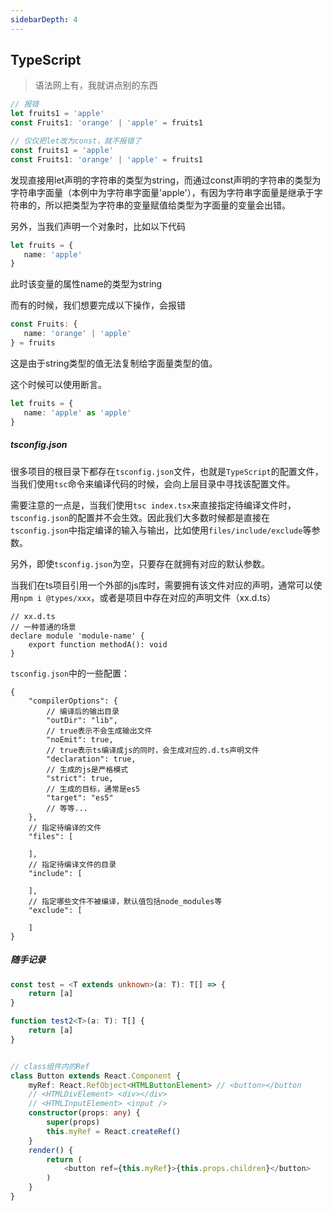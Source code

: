 ```yaml
---
sidebarDepth: 4
---
```


## TypeScript

> 语法网上有，我就讲点别的东西

``` typescript
// 报错
let fruits1 = 'apple'
const Fruits1: 'orange' | 'apple' = fruits1

// 仅仅把let改为const，就不报错了
const fruits1 = 'apple'
const Fruits1: 'orange' | 'apple' = fruits1
```

发现直接用let声明的字符串的类型为string，而通过const声明的字符串的类型为字符串字面量（本例中为字符串字面量'apple'），有因为字符串字面量是继承于字符串的，所以把类型为字符串的变量赋值给类型为字面量的变量会出错。

另外，当我们声明一个对象时，比如以下代码

``` typescript
let fruits = {
   name: 'apple'
}
```

此时该变量的属性name的类型为string

而有的时候，我们想要完成以下操作，会报错

``` typescript
const Fruits: {
   name: 'orange' | 'apple'
} = fruits
```

这是由于string类型的值无法复制给字面量类型的值。

这个时候可以使用断言。

``` typescript
let fruits = {
   name: 'apple' as 'apple'
}
```



##### tsconfig.json

很多项目的根目录下都存在`tsconfig.json`文件，也就是`TypeScript`的配置文件，当我们使用`tsc`命令来编译代码的时候，会向上层目录中寻找该配置文件。

需要注意的一点是，当我们使用`tsc index.tsx`来直接指定待编译文件时，`tsconfig.json`的配置并不会生效。因此我们大多数时候都是直接在`tsconfig.json`中指定编译的输入与输出，比如使用`files/include/exclude`等参数。

另外，即使`tsconfig.json`为空，只要存在就拥有对应的默认参数。



当我们在ts项目引用一个外部的js库时，需要拥有该文件对应的声明，通常可以使用`npm i @types/xxx`，或者是项目中存在对应的声明文件（xx.d.ts）

``` tsx
// xx.d.ts
// 一种普通的场景
declare module 'module-name' {
    export function methodA(): void
}
```

`tsconfig.json`中的一些配置：

``` tsx
{
    "compilerOptions": {
        // 编译后的输出目录
        "outDir": "lib",
        // true表示不会生成输出文件
        "noEmit": true,
        // true表示ts编译成js的同时，会生成对应的.d.ts声明文件
        "declaration": true,
		// 生成的js是严格模式
        "strict": true,
		// 生成的目标，通常是es5
        "target": "es5"
        // 等等...
    },
    // 指定待编译的文件
    "files": [
        
    ],
    // 指定待编译文件的目录
    "include": [
        
    ],
    // 指定哪些文件不被编译，默认值包括node_modules等
    "exclude": [
        
    ]
}
```





##### 随手记录

``` typescript
const test = <T extends unknown>(a: T): T[] => {
    return [a]
}

function test2<T>(a: T): T[] {
    return [a]
}


// class组件内的Ref
class Button extends React.Component {
    myRef: React.RefObject<HTMLButtonElement> // <button></button
    // <HTMLDivElement> <div></div>
    // <HTMLInputElement> <input />
    constructor(props: any) {
        super(props)
        this.myRef = React.createRef()
    }
    render() {
        return (
            <button ref={this.myRef}>{this.props.children}</button>
        )
    }
}
 
```

